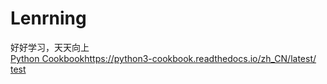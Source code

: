 # Lenrning  
好好学习，天天向上  
[Python Cookbook](https://python3-cookbook.readthedocs.io/zh_CN/latest/)https://python3-cookbook.readthedocs.io/zh_CN/latest/  
[test](MyJupyter/f.txt)  
